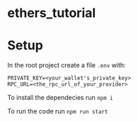 # ethers_tutorial

# Setup
In the root project create a file `.env` with:
```
PRIVATE_KEY=<your_wallet's_private_key>
RPC_URL=<the_rpc_url_of_your_provider>
```

To install the dependecies run `npm i`

To run the code run `npm run start`